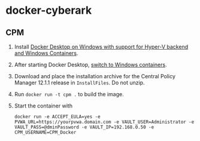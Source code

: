 # docker-cyberark

## CPM

1. Install [Docker Desktop on Windows with support for Hyper-V backend and Windows Containers](https://docs.docker.com/desktop/install/windows-install/#hyper-v-backend-and-windows-containers).
1. After starting Docker Desktop, [switch to Windows containers](https://docs.docker.com/desktop/faqs/windowsfaqs/#how-do-i-switch-between-windows-and-linux-containers).
1. Download and place the installation archive for the Central Policy Manager 12.1.1 release in `InstallFiles`. Do not unzip.
1. Run `docker run -t cpm .` to build the image.
1. Start the container with

   ```docker
   docker run -e ACCEPT_EULA=yes -e PVWA_URL=https://yourpvwa.domain.com -e VAULT_USER=Administrator -e VAULT_PASS=@dminPassword -e VAULT_IP=192.168.0.50 -e CPM_USERNAME=CPM_Docker
   ```
